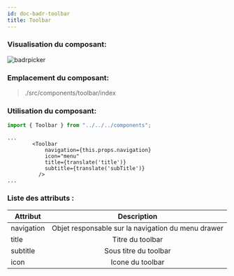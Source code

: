 ```yaml
---
id: doc-badr-toolbar
title: Toolbar
---
```


### Visualisation du composant:

![badrpicker](assets/Toolbar.gif)

### Emplacement du composant:

> ./src/components/toolbar/index

### Utilisation du composant:

```javascript
import { Toolbar } from "../../../components";
```

```JSX
...
        <Toolbar
            navigation={this.props.navigation}
            icon="menu"
            title={translate('title')}
            subtitle={translate('subTitle')}
          />
...
```

### Liste des attributs :

| Attribut   |                  Description                  |
| ---------- | :-------------------------------------------: |
| navigation | Objet responsable sur la navigation du menu drawer |
| title      |               Titre du toolbar                |
| subtitle   |             Sous titre du toolbar             |
| icon       |               Icone du toolbar                |
